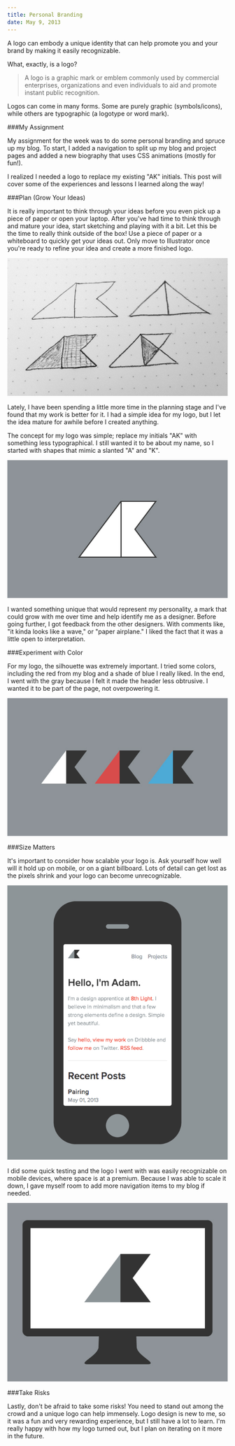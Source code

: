 ```yaml
---
title: Personal Branding
date: May 9, 2013
---
```

A logo can embody a unique identity that can help promote you and your brand by making it easily recognizable.

What, exactly, is a logo?

>A logo is a graphic mark or emblem commonly used by commercial enterprises, organizations and even individuals to aid and promote instant public recognition.

Logos can come in many forms. Some are purely graphic (symbols/icons), while others are typographic (a logotype or word mark).

###My Assignment

My assignment for the week was to do some personal branding and spruce up my blog. To start, I added a navigation to split up my blog and project pages and added a new biography that uses CSS animations (mostly for fun!).

I realized I needed a logo to replace my existing "AK" initials. This post will cover some of the experiences and lessons I learned along the way!

###Plan (Grow Your Ideas)

It is really important to think through your ideas before you even pick up a piece of paper or open your laptop. After you've had time to think through and mature your idea, start sketching and playing with it a bit. Let this be the time to really think outside of the box! Use a piece of paper or a whiteboard to quickly get your ideas out. Only move to Illustrator once you're ready to refine your idea and create a more finished logo.

![Logo Sketch](/assets/images/blog/branding/logo-sketch.jpg)

Lately, I have been spending a little more time in the planning stage and I've found that my work is better for it. I had a simple idea for my logo, but I let the idea mature for awhile before I created anything.

The concept for my logo was simple; replace my initials "AK" with something less typographical. I still wanted it to be about my name, so I started with shapes that mimic a slanted "A" and "K".

![Logo Outline](/assets/images/blog/branding/logo-outline.jpg)

I wanted something unique that would represent my personality, a mark that could grow with me over time and help identify me as a designer. Before going further, I got feedback from the other designers. With comments like, "it kinda looks like a wave," or "paper airplane." I liked the fact that it was a little open to interpretation.

###Experiment with Color

For my logo, the silhouette was extremely important. I tried some colors, including the red from my blog and a shade of blue I really liked. In the end, I went with the gray because I felt it made the header less obtrusive. I wanted it to be part of the page, not overpowering it.

![Logo Color](/assets/images/blog/branding/logo-color.jpg)

###Size Matters

It's important to consider how scalable your logo is. Ask yourself how well will it hold up on mobile, or on a giant billboard. Lots of detail can get lost as the pixels shrink and your logo can become unrecognizable.

![Logo Mobile](/assets/images/blog/branding/logo-mobile.jpg)

I did some quick testing and the logo I went with was easily recognizable on mobile devices, where space is at a premium. Because I was able to scale it down, I gave myself room to add more navigation items to my blog if needed.

![Logo Desktop](/assets/images/blog/branding/logo-desktop.jpg)

###Take Risks

Lastly, don't be afraid to take some risks! You need to stand out among the crowd and a unique logo can help immensely. Logo design is new to me, so it was a fun and very rewarding experience, but I still have a lot to learn. I'm really happy with how my logo turned out, but I plan on iterating on it more in the future.
